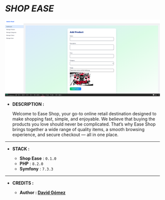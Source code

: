 # _SHOP EASE_

![THUMBNAIL](resources/img/Thumbnail.png)

- **DESCRIPTION :**

  Welcome to Ease Shop, your go-to online retail destination designed to make shopping fast, simple, and enjoyable. We believe that buying the products you love should never be complicated. That’s why Ease Shop brings together a wide range of quality items, a smooth browsing experience, and secure checkout — all in one place.

---

- **STACK :**

  - **Shop Ease** : `0.1.0`
  - **PHP** : `8.2.0`
  - **Symfony** : `7.3.3`

---

- **CREDITS :**

  - **Author : [David Gómez](https://github.com/DavidGomezToca)**
